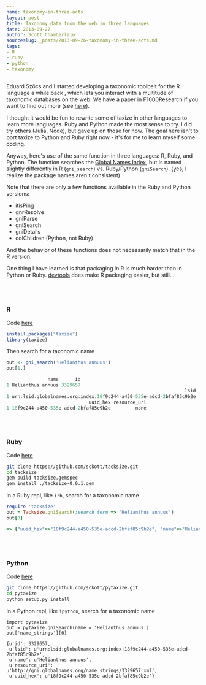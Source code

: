 ```yaml
---
name: taxonomy-in-three-acts
layout: post
title: Taxonomy data from the web in three languages
date: 2013-09-27
author: Scott Chamberlain
sourceslug: _posts/2013-09-26-taxonomy-in-three-acts.md
tags:
- R
- ruby
- python
- taxonomy
---
```


Eduard Szöcs and I started developing a taxonomic toolbelt for the R language a while back , which lets you interact with a multitude of taxonomic databases on the web. We have a paper in F1000Research if you want to find out more (see [here](http://f1000research.com/articles/2-191/v1)).

I thought it would be fun to rewrite some of taxize in other languages to learn more languages. Ruby and Python made the most sense to try. I did try others (Julia, Node), but gave up on those for now. The goal here isn't to port taxize to Python and Ruby right now - it's for me to learn myself some coding.

Anyway, here's use of the same function in three languages: R, Ruby, and Python. The function searches the [Global Names Index](http://gni.globalnames.org/), but is named slightly differently in R (`gni_search`) vs. Ruby/Python (`gniSearch`). (yes, I realize the package names aren't consistent)

Note that there are only a few functions available in the Ruby and Python versions:

* itisPing 
* gnrResolve
* gniParse
* gniSearch
* gniDetails
* colChildren (Python, not Ruby)

And the behavior of these functions does not necessarily match that in the R version.

One thing I have learned is that packaging in R is much harder than in Python or Ruby. [devtools](cran.r-project.org/web/packages/devtools/index.html) does make R packaging easier, but still...


<br><br>
### R

Code [here](https://github.com/ropensci/taxize_)

```r
install.packages("taxize")
library(taxize)
```

Then search for a taxonomic name

```r
out <- gni_search('Helianthus annuus')
out[1,]
```


```r
               name      id
1 Helianthus annuus 3329657
                                                                 lsid
1 urn:lsid:globalnames.org:index:18f9c244-a450-535e-adcd-2bfaf85c9b2e
                              uuid_hex resource_url
1 18f9c244-a450-535e-adcd-2bfaf85c9b2e         none
```

<br><br>
### Ruby

Code [here](https://github.com/sckott/tacksize)

```bash
git clone https://github.com/sckott/tacksize.git
cd tacksize
gem build tacksize.gemspec
gem install ./tacksize-0.0.1.gem
```

In a Ruby repl, like `irb`, search for a taxonomic name

```ruby
require 'tacksize'
out = Tacksize.gniSearch(:search_term => 'Helianthus annuus')
out[0]
```

```ruby
=> {"uuid_hex"=>"18f9c244-a450-535e-adcd-2bfaf85c9b2e", "name"=>"Helianthus annuus", "lsid"=>"urn:lsid:globalnames.org:index:18f9c244-a450-535e-adcd-2bfaf85c9b2e", "resource_uri"=>"http://gni.globalnames.org/name_strings/3329657.xml", "id"=>3329657}
```

<br><br>
### Python

Code [here](https://github.com/sckott/pytaxize)

```bash
git clone https://github.com/sckott/pytaxize.git
cd pytaxize
python setup.py install
```

In a Python repl, like `ipython`, search for a taxonomic name

```python3
import pytaxize
out = pytaxize.gniSearch(name = 'Helianthus annuus')
out['name_strings'][0]
```

```python3
{u'id': 3329657,
 u'lsid': u'urn:lsid:globalnames.org:index:18f9c244-a450-535e-adcd-2bfaf85c9b2e',
 u'name': u'Helianthus annuus',
 u'resource_uri': u'http://gni.globalnames.org/name_strings/3329657.xml',
 u'uuid_hex': u'18f9c244-a450-535e-adcd-2bfaf85c9b2e'}
```
